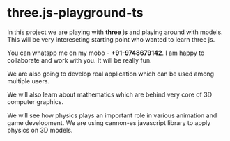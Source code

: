 # three.js-playground-ts

In this project we are playing with **three js** and playing around with models. This will be very intereseting starting point who wanted to learn three js. 

You can whatspp me on my mobo - **+91-9748679142**. I am happy to collaborate and work with you. It will be really fun. 

We are also going to develop real application which can be used among multiple users. 

We will also learn about mathematics which are behind very core of 3D computer graphics. 

We will see how physics plays an important role in various animation and game development. We are using cannon-es javascript library to apply physics on 3D models.  

